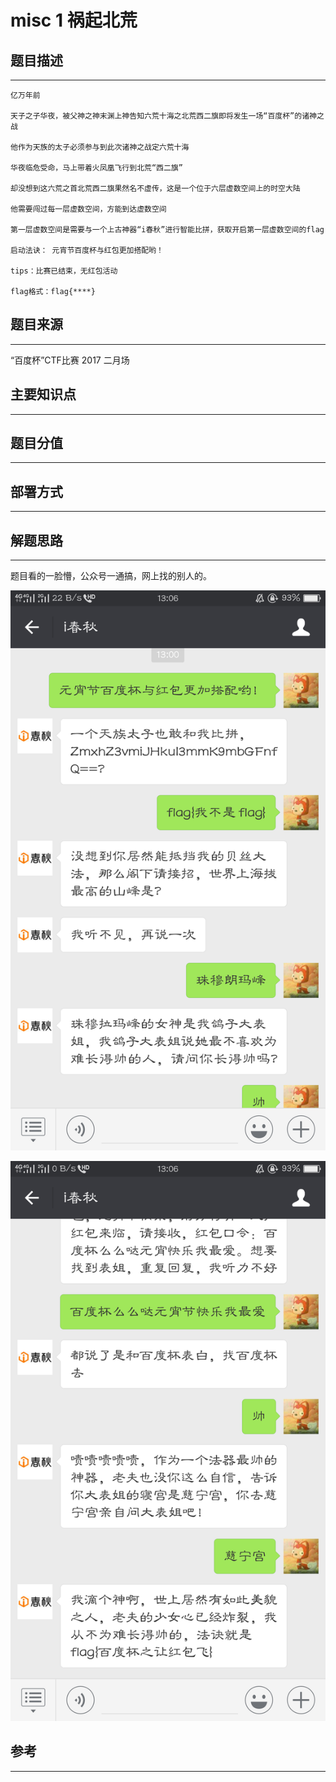 # misc 1 祸起北荒

## 题目描述
---
```
亿万年前

天子之子华夜，被父神之神末渊上神告知六荒十海之北荒西二旗即将发生一场“百度杯”的诸神之战

他作为天族的太子必须参与到此次诸神之战定六荒十海

华夜临危受命，马上带着火凤凰飞行到北荒“西二旗”

却没想到这六荒之首北荒西二旗果然名不虚传，这是一个位于六层虚数空间上的时空大陆

他需要闯过每一层虚数空间，方能到达虚数空间

第一层虚数空间是需要与一个上古神器“i春秋”进行智能比拼，获取开启第一层虚数空间的flag

启动法诀： 元宵节百度杯与红包更加搭配哟！

tips：比赛已结束，无红包活动

flag格式：flag{****}
```

## 题目来源
---
“百度杯”CTF比赛 2017 二月场

## 主要知识点
---


## 题目分值
---


## 部署方式
---


## 解题思路
---
题目看的一脸懵，公众号一通搞，网上找的别人的。

![](images/ctf-2021-06-03-17-27-36.png)

![](images/ctf-2021-06-03-17-27-45.png)

## 参考
---
